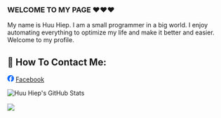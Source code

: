 ### WELCOME TO MY PAGE ❤️❤️❤️
My name is Huu Hiep. I am a small programmer in a big world. I enjoy automating everything to optimize my life and make it better and easier. Welcome to my profile.
## 📖 How To Contact Me:
<img src="./images/facebook.png" width="15px" height="15px" />  [Facebook](https://facebook.com/nhoc.hiepz/)

![Huu Hiep's GitHub Stats](https://github-readme-stats.vercel.app/api?username=hhiepz&show_icons=true&theme=chartreuse-dark&hide=contribs,prs,issues)

<a href="https://github.com/HHiepz/Optimal-Assets-Folder-Management/">
  <img align="center" src="https://github-readme-stats.vercel.app/api/pin/?username=hhiepz&repo=Optimal-Assets-Folder-Management&theme=github_dark" />
</a>    
